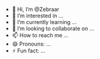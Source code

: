 - 👋 Hi, I’m @Zebraar
- 👀 I’m interested in ...
- 🌱 I’m currently learning ...
- 💞️ I’m looking to collaborate on ...
- 📫 How to reach me ...
- 😄 Pronouns: ...
- ⚡ Fun fact: ...

<!---
Zebraar/Zebraar is a ✨ special ✨ repository because its `README.md` (this file) appears on your GitHub profile.
You can click the Preview link to take a look at your changes.
--->
